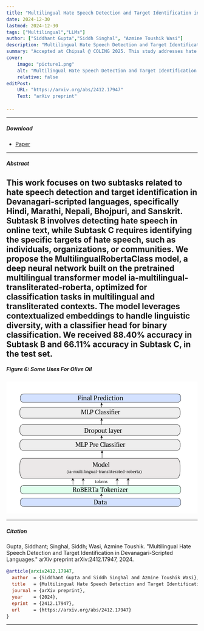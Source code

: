 ```yaml
---
title: "Multilingual Hate Speech Detection and Target Identification in Devanagari-Scripted Languages" 
date: 2024-12-30
lastmod: 2024-12-30
tags: ["Multilingual","LLMs"]
author: ["Siddhant Gupta","Siddh Singhal", "Azmine Toushik Wasi"]
description: "Multilingual Hate Speech Detection and Target Identification in Devanagari-Scripted Languages" 
summary: "Accepted at Chipsal @ COLING 2025. This study addresses hate speech detection and target identification in Devanagari-scripted languages (Hindi, Marathi, Nepali, Bhojpuri, Sanskrit). Subtask B focuses on detecting hate speech, while Subtask C identifies specific targets, such as individuals or communities. The proposed **MultilingualRobertaClass** model, based on the ia-multilingual-transliterated-roberta transformer, uses contextualized embeddings for multilingual and transliterated contexts. It achieved 88.40% accuracy in Subtask B and 66.11% in Subtask C on the test set." 
cover:
    image: "picture1.png"
    alt: "Multilingual Hate Speech Detection and Target Identification in Devanagari-Scripted Languages"
    relative: false
editPost:
    URL: "https://arxiv.org/abs/2412.17947"
    Text: "arXiv preprint"

---
```


---

##### Download

+ [Paper](paper1.pdf)


---

##### Abstract

This work focuses on two subtasks related to hate speech detection and target identification in Devanagari-scripted languages, specifically Hindi, Marathi, Nepali, Bhojpuri, and Sanskrit. Subtask B involves detecting hate speech in online text, while Subtask C requires identifying the specific targets of hate speech, such as individuals, organizations, or communities. We propose the MultilingualRobertaClass model, a deep neural network built on the pretrained multilingual transformer model ia-multilingual-transliterated-roberta, optimized for classification tasks in multilingual and transliterated contexts. The model leverages contextualized embeddings to handle linguistic diversity, with a classifier head for binary classification. We received 88.40% accuracy in Subtask B and 66.11% accuracy in Subtask C, in the test set.
---

##### Figure 6: Some Uses For Olive Oil

![Paper](picture1.png)

---

##### Citation

Gupta, Siddhant; Singhal, Siddh; Wasi, Azmine Toushik. "Multilingual Hate Speech Detection and Target Identification in Devanagari-Scripted Languages." arXiv preprint arXiv:2412.17947, 2024.

```BibTeX
@article{arxiv2412.17947,
  author  = {Siddhant Gupta and Siddh Singhal and Azmine Toushik Wasi},  
  title   = {Multilingual Hate Speech Detection and Target Identification in Devanagari-Scripted Languages},  
  journal = {arXiv preprint},  
  year    = {2024},  
  eprint  = {2412.17947},  
  url     = {https://arxiv.org/abs/2412.17947}  
}
```

---



